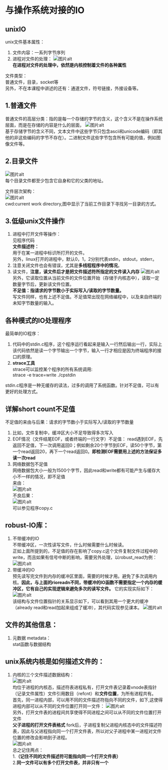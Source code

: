 # 与操作系统对接的IO

## unixIO
unix文件基本属性：  
1. 文件内容：一系列字节序列
2. 进程对文件的处理：
<img src="markdown图片/屏幕截图 2024-01-15 111820.png" alt="图片alt" title="图片title"><br>
**在进程对文件的处理中，依然是内核控制着文件的各种属性**

文件类型：  
普通文件，目录，socket等  
另外，不在本课程中讲述的还有：通道文件，符号链接，外接设备等。<br>

## 1.普通文件
普通文件的高层分类：指的是每一个存储的字节的含义，这个含义不是在操作系统层面，而是在存储的内容是什么的层面，
<img src="markdown图片/屏幕截图 2024-01-15 184417.png" alt="图片alt" title="图片title"><br>
基于存储字节的含义不同，文本文件中这些字节只包含ascii和unicode编码（即其他的非这些编码的字节不存在）。二进制文件这些字节包含所有可能的值，例如图像文件等。

## 2.目录文件
<img src="markdown图片/屏幕截图 2024-01-15 185535.png" alt="图片alt" title="图片title"><br>
每个目录文件都至少包含它自身和它的父类的地址。

文件层次架构：<br>
<img src="markdown图片/屏幕截图 2024-01-16 121429.png" alt="图片alt" title="图片title"><br>
cwd:current work directory,图中显示了当前工作目录下寻找另一目录的方式。

## 3.低级unix文件操作
1. 进程中打开文件等操作：  
   见程序代码<br>
   **文件描述符：**<br>
   用于在某一进程中标识所打开的文件。<br>
   另外，linux打开的进程中，默认0，1，2分别代表stdin，stdout，stderr。
2. 注意关闭文件也会有错误，尤其是**多线程程序中的情况**。
3. 读文件，**注意，读文件后才是把文件描述符所指定的文件读入内存**
<img src="markdown图片/屏幕截图 2024-01-19 214201.png" alt="图片alt" title="图片title"><br>
另外，它读取位置从当前文件的文件位置开始（存储于内核态中），读取一定数量字节后，更新该文件位置。<br>
**不足值：指请求的字节数小于实际写入/读取的字节数量。**  
写文件同样，也有上述不足值。不足值常出现在网络编程中，以及来自终端的未知字节数量的输入。

## 各种模式的IO处理程序
最简单的IO程序：  
1. 代码中的stdin.c程序，这个程序运行看起来是输入一行然后输出一行，实际上该代码依然是读一个字节输出一个字节，输入一行才相应是因为终端程序的接口的原理。
2. **strace工具**  
   strace可以监控某个程序的所有系统调用:  
   strace -e trace=write ./cpstdin

stdin.c程序是一种无缓存的读法，过多的调用了系统函数。针对不足值，可以有更好的处理方式。  

## 详解short count不足值  
不足值的来由与后果：请求的字节数小于实际写入/读取的字节数量
1. 比如，文件复制中，缓冲区大小不足导致得多次写入
2. EOF情况（文件结尾EOF，或者终端的一行文字）不足值：
   read遇到EOF，先返回不足值，下一次调用返回0；例如剩余20个字节到EOF，读50个字节，第一个read返回20，再下一个read返回0。**即检测EOF需要用上述的方法保证多读一次read**
3. 网络数据包不足值  
   网络数据包大小一般为1500个字节，因此read和write都有可能产生与缓存大小不一样的情况，即不足值  
来由：  
<img src="markdown图片/屏幕截图 2024-01-28 162439.png" alt="图片alt" title="图片title"><br>
不良后果：  
<img src="markdown图片/屏幕截图 2024-01-28 162556.png" alt="图片alt" title="图片title"><br>
可以参见程序copy.c  

## robust-IO库：
1. 不带缓冲的IO  
   不带缓冲区，一次性读写文件，什么时候需要什么时候读。   
   正如上面所提到的，不足值的存在影响了copy.c这个文件复制文件过程中的write，而且如果有信号中断的影响，需要另外处理，以robust_read为例：<br>
   <img src="markdown图片/屏幕截图 2024-01-28 175155.png" alt="图片alt" title="图片title"><br>
2. 带缓冲的IO  
   预先读写完文件到内存的缓冲区里面，需要的时候才用。避免了多次调用内核。**因此，与上面的rioreadn不同，带缓冲的IO函数不需要指定一个内存的缓冲区，它有自己的实现逻辑来避免多次的读写文件。**
   它的实现实际如下：<br>
   <img src="markdown图片/屏幕截图 2024-01-28 184518.png" alt="图片alt" title="图片title"><br>
   该结构与文件位置指针的关系显示如下，可以看到其用一个更大的缓冲（already read和read加起来组成了缓冲），其代码实现参见课本。
   <img src="markdown图片/屏幕截图 2024-01-29 180049.png" alt="图片alt" title="图片title"><br>

## 文件的其他信息：
1. 元数据 metadata：  
   stat函数与数据结构

## **unix系统内核是如何描述文件的**：
1. 内核的三个文件描述数据结构：<br>
   <img src="markdown图片/屏幕截图 2024-01-29 215724.png" alt="图片alt" title="图片title"><br>
   均位于进程的内核态，描述符表进程私有，打开文件表记录着vnode表指针（记录文件属性）文件引用数目（refcnt）和**文件位置**，为所有进程共有。<br>
   首先，同一进程内部，可以用不同的文件描述符指向不同的文件，如下,这使得进程内部可以从不同的文件位置打开同一文件：
   <img src="markdown图片/屏幕截图 2024-01-29 220750.png" alt="图片alt" title="图片title"><br>
   另外，打开文件表的进程间共享使得不同进程之间可以从不同的文件位置打开文件<br>
   **父子进程的打开文件表格式**
   fork后，子进程复制父进程内核态中的文件描述符表，因此与父进程指向同一个打开文件表，所以对父子进程中某一进程对文件位置的修改会影响到子进程。<br>
   <img src="markdown图片/屏幕截图 2024-01-29 225325.png" alt="图片alt" title="图片title"><br>
   总之记住两点：<br>
   1.**（记住不同的文件描述符可能指向同一个打开文件表）**  
   2.**同一文件可以有多个打开文件表，并非只有一个**